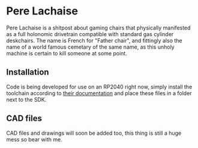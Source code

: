 # Pere Lachaise

Pere Lachaise is a shitpost about gaming chairs that physically manifested as a full holonomic drivetrain compatible with standard gas cylinder deskchairs.
The name is French for "Father chair", and fittingly also the name of a world famous cemetary of the same name, as this unholy machine is certain to kill someone at some point.

## Installation
Code is being developed for use on an RP2040 right now, simply install the toolchain according to [their documentation](https://www.raspberrypi.org/documentation/pico/getting-started/) and place these files in a folder next to the SDK.

## CAD files
CAD files and drawings will soon be added too, this thing is still a huge mess so bear with me.
